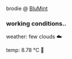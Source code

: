 brodie @ [BluMint](https://www.linkedin.com/company/blumint-io/)

<!--weather_start-->
### working conditions..

weather: few clouds ☁️

temp: 8.78 °C 🧥

<!--weather_end-->
